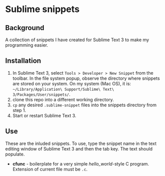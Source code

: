 # Sublime snippets

## Background
A collection of snippets I have created for Sublime Text 3 to make my programming easier.

## Installation
1. In Sublime Text 3, select `Tools > Developer > New Snippet` from the toolbar.  In the file system
popup, observe the directory where snippets are stored on your system.  On my system (Mac OS),
it is: `~/Library/Application\ Support/Sublime\ Text\ 3/Packages/User/snippets/`.
2. clone this repo into a different working directory.
3. `cp` any desired `.sublime-snippet` files into the snippets directory from step 1.
4. Start or restart Sublime Text 3.

## Use
These are the inluded snippets.  To use, type the snippet name in the text editing window of
Sublime Text 3 and then the tab key.  The text should populate.

* **cfunc** - boilerplate for a very simple _hello\_world_-style C program.  Extension of current file must be `.c`.
